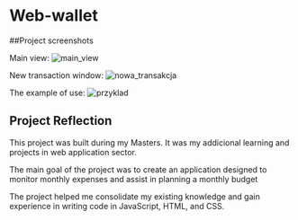 # Web-wallet
##Project screenshots

Main view:
![main_view](https://github.com/user-attachments/assets/81847741-9092-40e8-b7ab-1db61a5f353c)

New transaction window:
![nowa_transakcja](https://github.com/user-attachments/assets/08c27c96-587c-44bd-965e-00445994c0ce)

The example of use:
![przyklad](https://github.com/user-attachments/assets/bace03ee-71ba-4d70-a0eb-e27332b5acd0)


## Project Reflection

This project was built during my Masters. It was my addicional learning and projects in web application sector.

The main goal of the project was to create an application designed to monitor monthly expenses and assist in planning a monthly budget

The project helped me consolidate my existing knowledge and gain experience in writing code in JavaScript, HTML, and CSS. 

